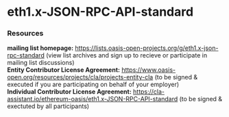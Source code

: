 # eth1.x-JSON-RPC-API-standard

### Resources
**mailing list homepage:** https://lists.oasis-open-projects.org/g/eth1.x-json-rpc-standard (view list archives and sign up to recieve or participate in mailing list discussions)  
**Entity Contributor License Agreement:** https://www.oasis-open.org/resources/projects/cla/projects-entity-cla (to be signed & executed if you are participating on behalf of your employer)  
**Individual Contributor License Agreement:** https://cla-assistant.io/ethereum-oasis/eth1.x-JSON-RPC-API-standard (to be signed & exectuted by all participants)
